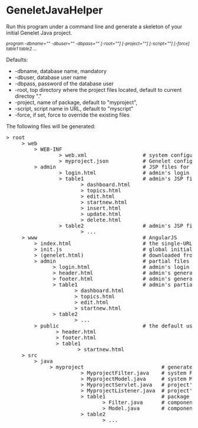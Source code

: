 # GeneletJavaHelper

Run this program under a command line and generate a skeleton of your initial Genelet Java project.

<sub>*program -dbname="" -dbuser="" -dbpass="" [-root=""] [-project=""] [-script=""] [-force] table1 table2 ...*</sub>

Defaults:  
* -dbname, database name, mandatory
* -dbuser, database user name
* -dbpass, password of the database user
* -root, top directory where the project files located, default to current directoy "." 
* -project, name of package, default to "myproject", 
* -script, script name in URL, default to "myscript"
* -force, if set, force to override the existing files

The following files will be generated:

<pre>
> root
     > web
         > WEB-INF                          
                 > web.xml                  # system configuration file
                 > myproject.json           # Genelet configuration file
         > admin                            # JSP files for role "admin"
                 > login.html               # admin's login
                 > table1                   # admin's JSP files to component "table1"
                        > dashboard.html
                        > topics.html
                        > edit.html
                        > startnew.html
                        > insert.html
                        > update.html
                        > delete.html
                 > table2                   # admin's JSP files to component "table2"
                        > ...
     > www                                  # AngularJS 
         > index.html                       # the single-URL index file  
         > init.js                          # global initial files for genelet.html
         > (genelet.html)                   # downloaded from http://gitbub.com/tianzhen99/GeneletAngularJS/
         > admin                            # partial files for role "admin"
               > login.html                 # admin's login
               > header.html                # admin's general header 
               > footer.html                # admin's general footer
               > table1                     # admin's partial files to component "table1"
                      > dashboard.html
                      > topics.html
                      > edit.html
                      > startnew.html
               > table2
                      > ...
         > public                           # the default used in index.html is public/table1/startnew.html 
                > header.html
                > footer.html
                > table1
                       > startnew.html
     > src
         > java
              > myproject                         # generated Java source files
                        > MyprojectFilter.java    # system Filter class
                        > MyprojectModel.java     # system Model class
                        > MyprojectServlet.java   # project's servlet 
                        > MyprojectListener.java  # project's listener class
                        > table1                  # package for component "table1"
                               > Filter.java      # component's Filter class
                               > Model.java       # component's Model class
                        > table2
                               > ...
</pre>


